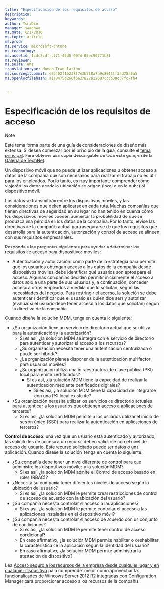 ```yaml
---
title: "Especificación de los requisitos de acceso"
description: 
keywords: 
author: YuriDio
manager: swadhwa
ms.date: 8/1/2016
ms.topic: article
ms.prod: 
ms.service: microsoft-intune
ms.technology: 
ms.assetid: 1cdc3cdf-cb71-46d5-99fd-05ec96771b81
ms.reviewer: 
ms.suite: ems
translationtype: Human Translation
ms.sourcegitcommit: e51462f1b238f7e3b518a7a9c8042ff3ad78a5a5
ms.openlocfilehash: a1a8475d266f6637822a12607cc3b38c37fc7fb4


---
```


# Especificación de los requisitos de acceso

>[!NOTE]
>Este tema forma parte de una guía de consideraciones de diseño más extensa. Si desea comenzar por el principio de la guía, consulte el [tema principal](mdm-design-considerations-guide.md). Para obtener una copia descargable de toda esta guía, visite la [Galería de TechNet](https://gallery.technet.microsoft.com/Mobile-Device-Management-7d401582).

Un dispositivo móvil que no puede utilizar aplicaciones u obtener acceso a datos de la compañía que son necesarios para realizar el trabajo no es útil para los empleados. Por lo tanto, es muy importante comprender cómo viajarán los datos desde la ubicación de origen (local o en la nube) al dispositivo móvil. 

Los datos se transmitirán entre los dispositivos móviles, y las consideraciones que deben aplicarse en cada ruta. Muchas compañías que tienen directivas de seguridad en su lugar no han tenido en cuenta cómo los dispositivos móviles pueden aumentar la probabilidad de que se produzca una pérdida en los datos de la compañía. Por lo tanto, revise las directivas de la compañía actual para asegurarse de que los requisitos que desarrolla para la autenticación, autorización y control de acceso se alineen con sus requisitos empresariales.
 
Responda a las preguntas siguientes para ayudar a determinar los requisitos de acceso para dispositivos móviles:

- Autenticación y autorización: como parte de la estrategia para permitir que los usuarios obtengan acceso a los datos de la compañía desde dispositivos móviles, debe identificar qué usuarios son aptos para el acceso. Algunas compañías deciden permitir inicialmente el acceso a datos solo a una parte de sus usuarios y, a continuación, conceder acceso a otros empleados a medida que lo solicitan, según las necesidades del negocio. Para restringir el acceso, la solución se debe autenticar (identificar que el usuario es quien dice ser) y autorizar (evaluar si el usuario debe tener acceso a los datos que solicitan) según la directiva de la compañía. 

Cuando diseñe la solución MDM, tenga en cuenta lo siguiente:

- ¿Su organización tiene un servicio de directorio actual que se utiliza para la autenticación y la autorización?
    - Si es así, ¿la solución MDM se integra con el servicio de directorio para autenticar y autorizar el acceso a los recursos?
    - ¿Su organización necesita tener una autenticación centralizada o puede ser híbrida?
    - ¿La organización planea disponer de la autenticación multifactor para usuarios móviles?
    - ¿Su organización utiliza una infraestructura de clave pública (PKI) local para emitir certificados?
        - Si es así, ¿la solución MDM tiene la capacidad de realizar la autenticación mediante certificados digitales?
            - Si es así, ¿la solución MDM tiene la capacidad de integrarse con una PKI local existente?
- ¿Su organización necesita utilizar los servicios de directorio actuales para autenticar a los usuarios que obtienen acceso a aplicaciones de terceros?
    - Si es así, ¿la solución MDM permite a los usuarios utilizar el inicio de sesión único (SSO) para realizar la autenticación en aplicaciones de terceros?


**Control de acceso**: una vez que un usuario está autenticado y autorizado, las solicitudes de acceso a un recurso deben validarse con el nivel de acceso del usuario. Este recurso solicitado puede ser datos o una aplicación. Cuando diseñe la solución, tenga en cuenta lo siguiente:

- ¿Su compañía debe tener un nivel diferente de control para que administre los dispositivos móviles y la solución MDM?
    - Si es así, ¿la solución MDM admite el Control de acceso basado en roles (RBAC)?
- ¿Necesita su compañía tener diferentes niveles de acceso según la ubicación del usuario?
    - Si es así, ¿la solución MDM le permite crear restricciones de control de acceso de acuerdo con la ubicación del usuario?
- ¿Su compañía necesita controlar el acceso a las aplicaciones?
    - Si es así, ¿la solución MDM le permite controlar el acceso a las aplicaciones instaladas en el dispositivo móvil?
- ¿Su compañía necesita controlar el acceso de acuerdo con un conjunto de condiciones?
    - Si es así, ¿la solución MDM le permite tener control de acceso condicional?
    - En caso afirmativo, ¿la solución MDM permite habilitar o deshabilitar la característica de la aplicación según la identidad del usuario?
    - En caso afirmativo, ¿la solución MDM permite administrar la atestación de dispositivo?

Lea [Acceso seguro a los recursos de la empresa desde cualquier lugar y en cualquier dispositivo](https://technet.microsoft.com/library/dn550982) para comprender mejor cómo aprovechar las funcionalidades de Windows Server 2012 R2 integradas con Configuration Manager para proporcionar acceso a los recursos de la compañía. 



<!--HONumber=Aug16_HO1-->


